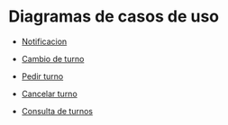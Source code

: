  # Diagramas de casos de uso


- [Notificacion](https://drive.google.com/file/d/172TQUawURzSoe6zH0AC_cI9xPEPH_xuS/view?usp=sharing)
  

- [Cambio de turno]()
  

- [Pedir turno](https://drive.google.com/file/d/1UCedMwFl7av4MUPPBF5JgwF0hFhEVAYs/view?usp=sharing)


- [Cancelar turno](https://drive.google.com/file/d/1IwxQ66ct3goozAP65Fi2efd1acAttNMx/view?usp=sharing)


- [Consulta de turnos](https://drive.google.com/file/d/1ClhJzwoWdIH8pEyWVCMpHNemJEBAXC2j/view?usp=sharing)



